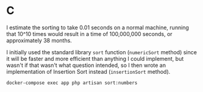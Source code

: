 # C

I estimate the sorting to take 0.01 seconds on a normal machine, running that 10^10 times would result in a time of 100,000,000 seconds, or approximately 38 months.

I initially used the standard library `sort` function (`numericSort` method) since it will be faster and more efficient than anything I could implement, but wasn't if that wasn't what question intended, so I then wrote an implementation of Insertion Sort instead (`insertionSort` method).

```
docker-compose exec app php artisan sort:numbers
```
